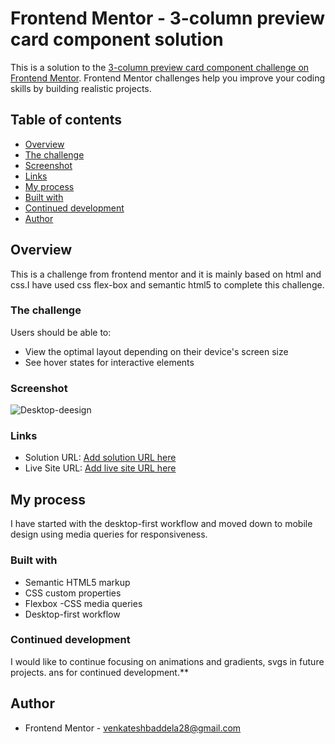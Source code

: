 # Frontend Mentor - 3-column preview card component solution

This is a solution to the [3-column preview card component challenge on Frontend Mentor](https://www.frontendmentor.io/challenges/3column-preview-card-component-pH92eAR2-). Frontend Mentor challenges help you improve your coding skills by building realistic projects.

## Table of contents

- [Overview](#overview)
- [The challenge](#the-challenge)
- [Screenshot](#screenshot)
- [Links](#links)
- [My process](#my-process)
- [Built with](#built-with)
- [Continued development](#continued-development)
- [Author](#author)

## Overview

This is a challenge from frontend mentor and it is mainly based on html and css.I have used css flex-box and semantic html5 to complete this challenge.

### The challenge

Users should be able to:

- View the optimal layout depending on their device's screen size
- See hover states for interactive elements

### Screenshot

![Desktop-deesign](![screenshot](https://user-images.githubusercontent.com/84497133/119615490-13c5ef00-be1d-11eb-8d17-45cff2593305.png)
)

### Links

- Solution URL: [Add solution URL here](https://your-solution-url.com)
- Live Site URL: [Add live site URL here](https://your-live-site-url.com)

## My process

I have started with the desktop-first workflow and moved down to mobile design using media queries for responsiveness.

### Built with

- Semantic HTML5 markup
- CSS custom properties
- Flexbox
  -CSS media queries
- Desktop-first workflow

### Continued development

I would like to continue focusing on animations and gradients, svgs in future projects.
ans for continued development.\*\*

## Author

- Frontend Mentor - [venkateshbaddela28@gmail.com](https://www.frontendmentor.io/profile/venkateshbaddela)
